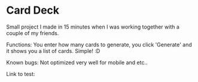 # Card Deck
 
Small project I made in 15 minutes when I was working together with a couple of my friends. 

Functions: You enter how many cards to generate, you click 'Generate' and it shows you a list of cards. Simple! :D 
 
Known bugs: Not optimized very well for mobile and etc.. 
 
Link to test:
